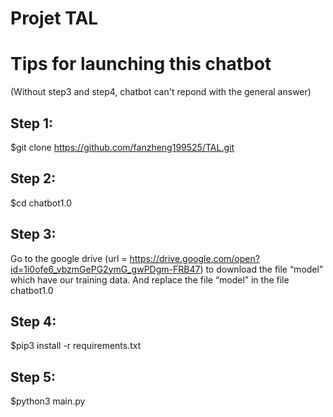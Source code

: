 Projet TAL
=====================================================

# Tips for launching this chatbot
(Without step3 and step4, chatbot can't repond with the general answer)

## Step 1:

$git clone https://github.com/fanzheng199525/TAL.git

## Step 2:

$cd chatbot1.0

## Step 3:

Go to the google drive (url = https://drive.google.com/open?id=1i0ofe6_vbzmGePG2ymG_gwPDgm-FRB47) to download the file “model” which have our training data. And replace the file “model” in the file chatbot1.0

## Step 4:

$pip3 install -r requirements.txt

## Step 5:

$python3 main.py

